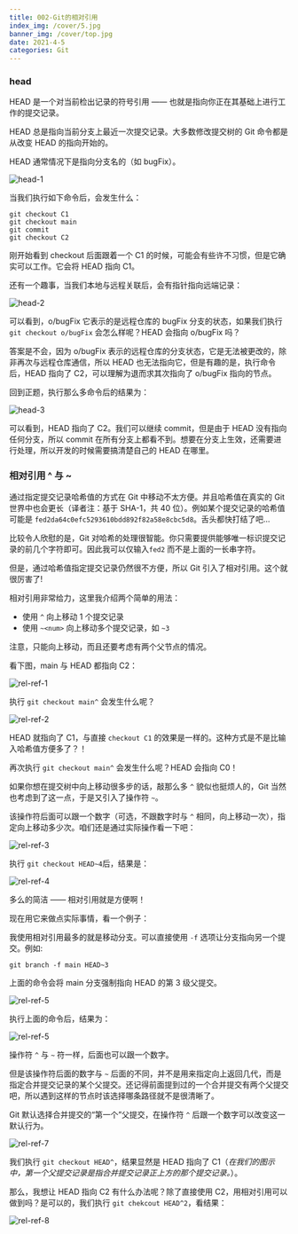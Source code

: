 ```yaml
---
title: 002-Git的相对引用
index_img: /cover/5.jpg
banner_img: /cover/top.jpg
date: 2021-4-5
categories: Git
---
```


### head

HEAD 是一个对当前检出记录的符号引用 —— 也就是指向你正在其基础上进行工作的提交记录。

HEAD 总是指向当前分支上最近一次提交记录。大多数修改提交树的 Git 命令都是从改变 HEAD 的指向开始的。

HEAD 通常情况下是指向分支名的（如 bugFix）。

![head-1](https://github.com/aprz512/pic4aprz512/blob/master/Blog/Git/head-1.png?raw=true)

当我们执行如下命令后，会发生什么：

```
git checkout C1
git checkout main
git commit
git checkout C2
```

刚开始看到 checkout 后面跟着一个 C1 的时候，可能会有些许不习惯，但是它确实可以工作。它会将 HEAD 指向 C1。

还有一个趣事，当我们本地与远程关联后，会有指针指向远端记录：

![head-2](https://github.com/aprz512/pic4aprz512/blob/master/Blog/Git/head-2.png?raw=true)

可以看到，o/bugFix 它表示的是远程仓库的 bugFix 分支的状态，如果我们执行 `git checkout o/bugFix` 会怎么样呢？HEAD 会指向 o/bugFix 吗？

答案是不会，因为 o/bugFix 表示的远程仓库的分支状态，它是无法被更改的，除非再次与远程仓库通信，所以 HEAD 也无法指向它，但是有趣的是，执行命令后，HEAD 指向了 C2，可以理解为退而求其次指向了 o/bugFix 指向的节点。

回到正题，执行那么多命令后的结果为：

![head-3](https://github.com/aprz512/pic4aprz512/blob/master/Blog/Git/head-3.png?raw=true)

可以看到，HEAD 指向了 C2。我们可以继续 commit，但是由于 HEAD 没有指向任何分支，所以 commit 在所有分支上都看不到。想要在分支上生效，还需要进行处理，所以开发的时候需要搞清楚自己的 HEAD 在哪里。



### 相对引用 ^ 与 ~

通过指定提交记录哈希值的方式在 Git 中移动不太方便。并且哈希值在真实的 Git 世界中也会更长（译者注：基于 SHA-1，共 40 位）。例如某个提交记录的哈希值可能是 `fed2da64c0efc5293610bdd892f82a58e8cbc5d8`。舌头都快打结了吧...

比较令人欣慰的是，Git 对哈希的处理很智能。你只需要提供能够唯一标识提交记录的前几个字符即可。因此我可以仅输入`fed2` 而不是上面的一长串字符。

但是，通过哈希值指定提交记录仍然很不方便，所以 Git 引入了相对引用。这个就很厉害了!

相对引用非常给力，这里我介绍两个简单的用法：

- 使用 `^` 向上移动 1 个提交记录
- 使用 `~<num>` 向上移动多个提交记录，如 `~3`

注意，只能向上移动，而且还要考虑有两个父节点的情况。

看下图，main 与 HEAD 都指向 C2：

![rel-ref-1](https://github.com/aprz512/pic4aprz512/blob/master/Blog/Git/rel-ref-1.png?raw=true)

执行 `git checkout main^` 会发生什么呢？

![rel-ref-2](https://github.com/aprz512/pic4aprz512/blob/master/Blog/Git/rel-ref-2.png?raw=true)

HEAD 就指向了 C1，与直接 `checkout C1` 的效果是一样的。这种方式是不是比输入哈希值方便多了？！

再次执行 `git checkout main^` 会发生什么呢？HEAD 会指向 C0！

如果你想在提交树中向上移动很多步的话，敲那么多 `^` 貌似也挺烦人的，Git 当然也考虑到了这一点，于是又引入了操作符 `~`。

该操作符后面可以跟一个数字（可选，不跟数字时与 `^` 相同，向上移动一次），指定向上移动多少次。咱们还是通过实际操作看一下吧：

![rel-ref-3](https://github.com/aprz512/pic4aprz512/blob/master/Blog/Git/rel-ref-3.png?raw=true)

执行 `git checkout HEAD~4`后，结果是：

![rel-ref-4](https://github.com/aprz512/pic4aprz512/blob/master/Blog/Git/rel-ref-4.png?raw=true)

多么的简洁 —— 相对引用就是方便啊！

现在用它来做点实际事情，看一个例子：

我使用相对引用最多的就是移动分支。可以直接使用 `-f` 选项让分支指向另一个提交。例如:

```
git branch -f main HEAD~3
```

上面的命令会将 main 分支强制指向 HEAD 的第 3 级父提交。

![rel-ref-5](https://github.com/aprz512/pic4aprz512/blob/master/Blog/Git/rel-ref-5.png?raw=true)

执行上面的命令后，结果为：

![rel-ref-5](https://github.com/aprz512/pic4aprz512/blob/master/Blog/Git/rel-ref-6.png?raw=true)

操作符 `^` 与 `~` 符一样，后面也可以跟一个数字。

但是该操作符后面的数字与 `~` 后面的不同，并不是用来指定向上返回几代，而是指定合并提交记录的某个父提交。还记得前面提到过的一个合并提交有两个父提交吧，所以遇到这样的节点时该选择哪条路径就不是很清晰了。

Git 默认选择合并提交的“第一个”父提交，在操作符 `^` 后跟一个数字可以改变这一默认行为。

![rel-ref-7](https://github.com/aprz512/pic4aprz512/blob/master/Blog/Git/rel-ref-7.png?raw=true)

我们执行 `git checkout HEAD^`，结果显然是 HEAD 指向了 C1（*在我们的图示中，第一个父提交记录是指合并提交记录正上方的那个提交记录。*）。

那么，我想让 HEAD 指向 C2 有什么办法呢？除了直接使用 C2，用相对引用可以做到吗？是可以的，我们执行 `git chekcout HEAD^2`，看结果：

![rel-ref-8](https://github.com/aprz512/pic4aprz512/blob/master/Blog/Git/rel-ref-8.png?raw=true)

